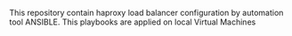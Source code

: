 This repository contain haproxy load balancer configuration by automation tool ANSIBLE. This playbooks are applied on local Virtual Machines
